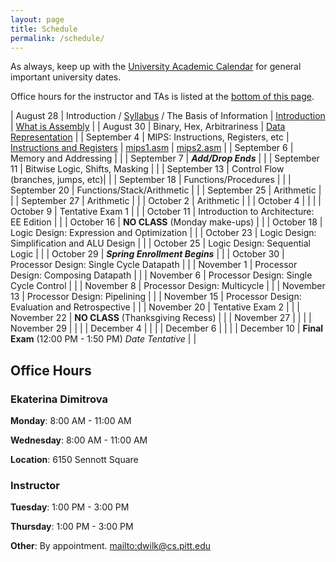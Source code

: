 ```yaml
---
layout: page
title: Schedule
permalink: /schedule/
---
```


As always, keep up with the [University Academic Calendar](https://www.provost.pitt.edu/students/academic-calendar) for general important university dates.

Office hours for the instructor and TAs is listed at the [bottom of this page](#office-hours).

| August    28 | Introduction / [Syllabus](/syllabus) / The Basis of Information | [Introduction](/slides/01_CS0447_Introduction.pdf) \| [What is Assembly](/slides/02_CS0447_Architecture.pdf) |
| August    30 | Binary, Hex, Arbitrariness         | [Data Representation](slides/03_CS0447_Data-Representation.pdf) |
| September  4 | MIPS: Instructions, Registers, etc | [Instructions and Registers](slides/04_CS0447_MIPS_Introduction.pdf) | [mips1.asm](examples/mips1.asm) | [mips2.asm](examples/mips2.asm) |
| September  6 | Memory and Addressing              | |
| September  7 | ***Add/Drop Ends***                | |
| September 11 | Bitwise Logic, Shifts, Masking     | |
| September 13 | Control Flow (branches, jumps, etc)| |
| September 18 | Functions/Procedures               | |
| September 20 | Functions/Stack/Arithmetic         | |
| September 25 | Arithmetic                         | |
| September 27 | Arithmetic                         | |
| October    2 | Arithmetic                         | |
| October    4 |                                    | |
| October    9 | Tentative Exam 1                     | |
| October   11 | Introduction to Architecture: EE Edition | |
| October   16 | **NO CLASS** (Monday make-ups)     | |
| October   18 | Logic Design: Expression and Optimization | |
| October   23 | Logic Design: Simplification and ALU Design | |
| October   25 | Logic Design: Sequential Logic     | |
| October   29 | ***Spring Enrollment Begins***       | |
| October   30 | Processor Design: Single Cycle Datapath | |
| November   1 | Processor Design: Composing Datapath | |
| November   6 | Processor Design: Single Cycle Control | |
| November   8 | Processor Design: Multicycle       | |
| November  13 | Processor Design: Pipelining       | |
| November  15 | Processor Design: Evaluation and Retrospective | |
| November  20 | Tentative Exam 2                   | |
| November  22 | **NO CLASS** (Thanksgiving Recess) | |
| November  27 |                                    | |
| November  29 |                                    | |
| December   4 |                                    | |
| December   6 |                                    | |
| December  10 | **Final Exam** (12:00 PM - 1:50 PM) *Date Tentative*   | |

## Office Hours

### Ekaterina Dimitrova

**Monday**: 8:00 AM - 11:00 AM

**Wednesday**: 8:00 AM - 11:00 AM

**Location**: 6150 Sennott Square

### Instructor

**Tuesday**: 1:00 PM - 3:00 PM

**Thursday**: 1:00 PM - 3:00 PM

**Other**: By appointment. <mailto:dwilk@cs.pitt.edu>

